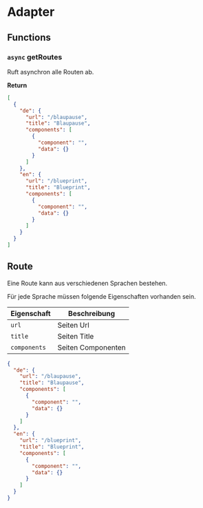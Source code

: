 # Adapter

## Functions

###  `async` getRoutes

Ruft asynchron alle Routen ab.

**Return** 
```json
[
  {
    "de": {
      "url": "/blaupause",
      "title": "Blaupause",
      "components": [
        {
          "component": "",
          "data": {}
        }
      ]
    },
    "en": {
      "url": "/blueprint",
      "title": "Blueprint",
      "components": [
        {
          "component": "",
          "data": {}
        }
      ]
    }
  }
]
```


## Route

Eine Route kann aus verschiedenen Sprachen bestehen.

Für jede Sprache müssen folgende Eigenschaften vorhanden sein.

| Eigenschaft  | Beschreibung       |
| ------------ | ------------------ |
| `url`        | Seiten Url         |
| `title`      | Seiten Title       |
| `components` | Seiten Componenten |

```json
{
  "de": {
    "url": "/blaupause",
    "title": "Blaupause",
    "components": [
      {
        "component": "",
        "data": {}
      }
    ]
  },
  "en": {
    "url": "/blueprint",
    "title": "Blueprint",
    "components": [
      {
        "component": "",
        "data": {}
      }
    ]
  }
}
```
